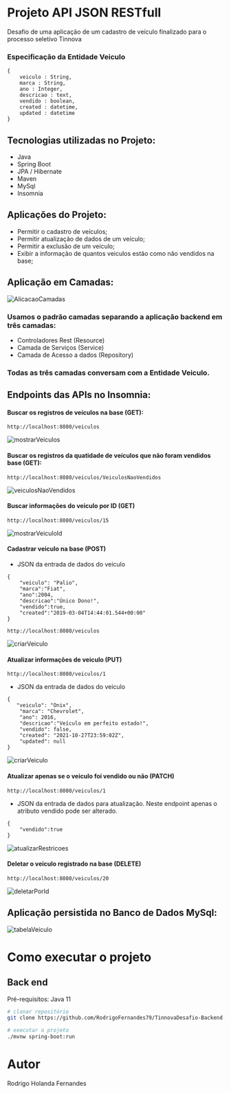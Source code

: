 
# Projeto API JSON RESTfull 

 Desafio de uma aplicação de um cadastro de veículo finalizado para o processo seletivo Tinnova

### Especificação da Entidade Veiculo
```
{
    veiculo : String,
    marca : String,
    ano : Integer,
    descricao : text,
    vendido : boolean,
    created : datetime,
    updated : datetime
}
```
## Tecnologias utilizadas no Projeto:
- Java
- Spring Boot
- JPA / Hibernate
- Maven
- MySql
- Insomnia 


## Aplicações  do Projeto:
- Permitir o cadastro de veículos;
- Permitir atualização de dados de um veículo;
- Permitir a exclusão de um veículo;
- Exibir a informação de quantos veiculos estão como não vendidos na base;

## Aplicação  em Camadas:

![AlicacaoCamadas](https://user-images.githubusercontent.com/83513696/139479915-43c64049-3370-4e32-8b83-914fa8ee9111.png)
### Usamos o padrão camadas separando a aplicação backend em três camadas: 
- Controladores Rest (Resource)
- Camada de Serviços (Service)
- Camada de Acesso a dados (Repository)
### Todas as três camadas conversam com a Entidade Veiculo.


## Endpoints das APIs no Insomnia:
#### Buscar os registros de veículos na base (GET):
```
http://localhost:8080/veiculos
```
![mostrarVeiculos](https://user-images.githubusercontent.com/83513696/139466908-a8075671-6334-4086-a566-51bb00af5d0d.png)

#### Buscar os registros da quatidade de veículos que não foram vendidos base (GET):
```
http://localhost:8080/veiculos/VeiculosNaoVendidos
```
![veiculosNaoVendidos](https://user-images.githubusercontent.com/83513696/139474141-b5155152-71af-4d89-9753-6e69780ccbd9.png)
#### Buscar informações do veiculo por ID (GET)
```
http://localhost:8080/veiculos/15
```
![mostrarVeiculoId](https://user-images.githubusercontent.com/83513696/139468973-1a6c8eb0-68b6-47d6-9ef2-89844aebc7be.png)
#### Cadastrar veiculo na base (POST)

- JSON da entrada de dados do veiculo
```
{
    "veiculo": "Palio",
    "marca":"Fiat",
    "ano":2004,
    "descricao":"Único Dono!",
    "vendido":true,
    "created":"2019-03-04T14:44:01.544+00:00"
}
```
```
http://localhost:8080/veiculos
```
![criarVeiculo](https://user-images.githubusercontent.com/83513696/139471554-33324eac-cf83-458f-8129-358a11a4c523.png)
#### Atualizar informações de veiculo (PUT)
```
http://localhost:8080/veiculos/1
```
- JSON da entrada de dados do veiculo 
```
{
   "veiculo": "Onix",
    "marca": "Chevrolet",
    "ano": 2016,
    "descricao":"Veículo em perfeito estado!",
    "vendido": false,
    "created": "2021-10-27T23:59:02Z",
    "updated": null
}
```
![criarVeiculo](https://user-images.githubusercontent.com/83513696/139470579-2daa80d9-71c8-42e4-8cfc-1df24722e92f.png)
#### Atualizar apenas se o veiculo foi vendido ou não (PATCH)
```
http://localhost:8080/veiculos/1
```
- JSON da entrada de dados para atualização. Neste endpoint apenas o atributo vendido pode ser alterado.
```
{
    "vendido":true	
}
```
![atualizarRestricoes](https://user-images.githubusercontent.com/83513696/139472252-d446806e-2007-43ad-a896-8218b0ae5a1a.png)
#### Deletar o veiculo registrado na base (DELETE)
```
http://localhost:8080/veiculos/20
```
![deletarPorId](https://user-images.githubusercontent.com/83513696/139472966-a863c66d-30c4-4b25-b3a0-9fb8c62c0965.png)
## Aplicação persistida no Banco de Dados MySql:
![tabelaVeiculo](https://user-images.githubusercontent.com/83513696/139478268-76668486-a02f-49dc-9deb-ae03df574919.png)

# Como executar o projeto

## Back end
Pré-requisitos: Java 11

```bash
# clonar repositório
git clone https://github.com/RodrigoFernandes79/TinnovaDesafio-Backend.git

# executar o projeto
./mvnw spring-boot:run
```
# Autor

Rodrigo Holanda Fernandes
